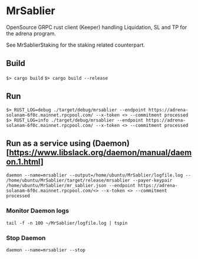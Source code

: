 # MrSablier

OpenSource GRPC rust client (Keeper) handling Liquidation, SL and TP for the adrena program.

See MrSablierStaking for the staking related counterpart.

## Build

`$> cargo build`
`$> cargo build --release`

## Run

`$> RUST_LOG=debug ./target/debug/mrsablier --endpoint https://adrena-solanam-6f0c.mainnet.rpcpool.com/ --x-token <> --commitment processed`
`$> RUST_LOG=info ./target/debug/mrsablier --endpoint https://adrena-solanam-6f0c.mainnet.rpcpool.com/ --x-token <> --commitment processed`

## Run as a service using (Daemon)[https://www.libslack.org/daemon/manual/daemon.1.html]

`daemon --name=mrsablier --output=/home/ubuntu/MrSablier/logfile.log -- /home/ubuntu/MrSablier/target/release/mrsablier --payer-keypair /home/ubuntu/MrSablier/mr_sablier.json --endpoint https://adrena-solanam-6f0c.mainnet.rpcpool.com/<> --x-token <> --commitment processed`

### Monitor Daemon logs

`tail -f -n 100 ~/MrSablier/logfile.log | tspin`

### Stop Daemon

`daemon --name=mrsablier --stop`